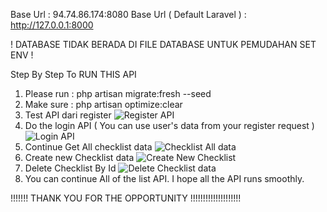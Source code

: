 Base Url : 94.74.86.174:8080
Base Url ( Default Laravel ) : http://127.0.0.1:8000

! DATABASE TIDAK BERADA DI FILE DATABASE UNTUK PEMUDAHAN SET ENV !

Step By Step To RUN THIS API

1. Please run : php artisan migrate:fresh --seed
2. Make sure : php artisan optimize:clear
3. Test API dari register
   ![Register API](https://github.com/user-attachments/assets/f23f747c-1871-4002-af60-5c393d1ec151)
4. Do the login API ( You can use user's data from your register request )
   ![Login API](https://github.com/user-attachments/assets/61abdf0c-03f0-476a-bbc7-c0de315ff164)
5. Continue Get All checklist data
   ![Checklist All data](https://github.com/user-attachments/assets/b17e59ee-1d1a-43a7-ae20-4f596ff4e539)
6. Create new Checklist data
   ![Create New Checklist](https://github.com/user-attachments/assets/bd6251f3-4c9d-45a0-aee1-2e121244d099)
7. Delete Checklist By Id
   ![Delete Checklist data](https://github.com/user-attachments/assets/25fda6a3-3f23-47cd-835a-1251728fb9cf)
8. You can continue All of the list API. I hope all the API runs smoothly.

!!!!!!! THANK YOU FOR THE OPPORTUNITY !!!!!!!!!!!!!!!!!!!!


